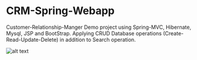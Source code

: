 # CRM-Spring-Webapp
Customer-Relationship-Manger Demo project using Spring-MVC, Hibernate, Mysql, JSP and BootStrap.
Applying CRUD Database operations (Create-Read-Update-Delete) in addition to Search operation.

![alt text](https://i.imgur.com/XpNaHOd.png)
